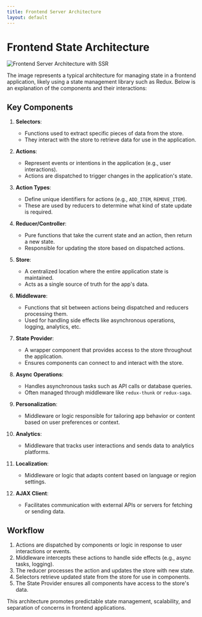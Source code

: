 ```yaml
---
title: Frontend Server Architecture
layout: default
---
```

# Frontend State Architecture
<img src="/assets/img/diagrams/state-system-diagram.png" alt="Frontend Server Architecture with SSR"/>

The image represents a typical architecture for managing state in a frontend application, likely using a state management library such as Redux. Below is an explanation of the components and their interactions:

## Key Components
1. **Selectors**:
   - Functions used to extract specific pieces of data from the store.
   - They interact with the store to retrieve data for use in the application.

2. **Actions**:
   - Represent events or intentions in the application (e.g., user interactions).
   - Actions are dispatched to trigger changes in the application's state.

3. **Action Types**:
   - Define unique identifiers for actions (e.g., `ADD_ITEM`, `REMOVE_ITEM`).
   - These are used by reducers to determine what kind of state update is required.

4. **Reducer/Controller**:
   - Pure functions that take the current state and an action, then return a new state.
   - Responsible for updating the store based on dispatched actions.

5. **Store**:
   - A centralized location where the entire application state is maintained.
   - Acts as a single source of truth for the app's data.

6. **Middleware**:
   - Functions that sit between actions being dispatched and reducers processing them.
   - Used for handling side effects like asynchronous operations, logging, analytics, etc.

7. **State Provider**:
   - A wrapper component that provides access to the store throughout the application.
   - Ensures components can connect to and interact with the store.

8. **Async Operations**:
   - Handles asynchronous tasks such as API calls or database queries.
   - Often managed through middleware like `redux-thunk` or `redux-saga`.

9. **Personalization**:
   - Middleware or logic responsible for tailoring app behavior or content based on user preferences or context.

10. **Analytics**:
    - Middleware that tracks user interactions and sends data to analytics platforms.

11. **Localization**:
    - Middleware or logic that adapts content based on language or region settings.

12. **AJAX Client**:
    - Facilitates communication with external APIs or servers for fetching or sending data.

## Workflow
1. Actions are dispatched by components or logic in response to user interactions or events.
2. Middleware intercepts these actions to handle side effects (e.g., async tasks, logging).
3. The reducer processes the action and updates the store with new state.
4. Selectors retrieve updated state from the store for use in components.
5. The State Provider ensures all components have access to the store's data.

This architecture promotes predictable state management, scalability, and separation of concerns in frontend applications.
